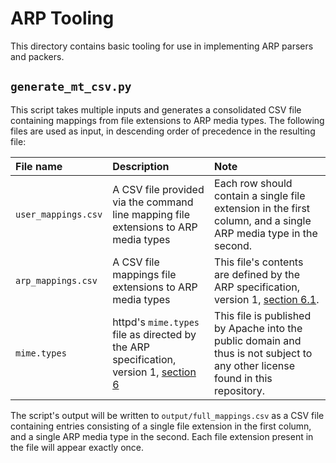 # ARP Tooling

This directory contains basic tooling for use in implementing ARP parsers and packers.

## `generate_mt_csv.py`

This script takes multiple inputs and generates a consolidated CSV file containing mappings from file extensions to ARP
media types. The following files are used as input, in descending order of precedence in the resulting file:

| File name | Description | Note |
| :-- | :-- | :-- |
| `user_mappings.csv` | A CSV file provided via the command line mapping file extensions to ARP media types | Each row should contain a single file extension in the first column, and a single ARP media type in the second. |
| `arp_mappings.csv` | A CSV file mappings file extensions to ARP media types | This file's contents are defined by the ARP specification, version 1, [section 6.1][2]. | |
| `mime.types` | httpd's `mime.types` file as directed by the ARP specification, version 1, [section 6][1] | This file is published by Apache into the public domain and thus is not subject to any other license found in this repository. |

The script's output will be written to `output/full_mappings.csv` as a CSV file containing entries consisting of a
single file extension in the first column, and a single ARP media type in the second. Each file extension present in the
file will appear exactly once.

[1]: https://github.com/caseif/libarp/blob/master/doc/SPEC.md#6-media-types
[2]: https://github.com/caseif/libarp/blob/master/doc/SPEC.md#61-arp-specific-mappings
